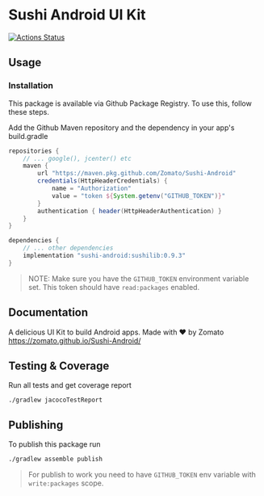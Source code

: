 # Sushi Android UI Kit


[![Actions Status](https://github.com/Zomato/Sushi-Android/workflows/Android%20CI/badge.svg)](https://github.com/Zomato/Sushi-Android/actions)

## Usage

### Installation
This package is available via Github Package Registry. To use this, follow these steps.

Add the Github Maven repository and the dependency in your app's build.gradle

```groovy
repositories {
    // ... google(), jcenter() etc
    maven {
        url "https://maven.pkg.github.com/Zomato/Sushi-Android"
        credentials(HttpHeaderCredentials) {
            name = "Authorization"
            value = "token ${System.getenv("GITHUB_TOKEN")}"
        }
        authentication { header(HttpHeaderAuthentication) }
    }
}

dependencies {
    // ... other dependencies
    implementation "sushi-android:sushilib:0.9.3"
}

```

> NOTE: Make sure you have the `GITHUB_TOKEN` environment variable set. This token should have `read:packages` enabled.


## Documentation
A delicious UI Kit to build Android apps. Made with ❤ by Zomato <br />
<https://zomato.github.io/Sushi-Android/>

## Testing & Coverage

Run all tests and get coverage report
```shell 
./gradlew jacocoTestReport
```

## Publishing

To publish this package run 

```bash
./gradlew assemble publish
```

> For publish to work you need to have `GITHUB_TOKEN` env variable with `write:packages` scope.

